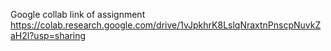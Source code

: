 Google collab link of assignment
https://colab.research.google.com/drive/1vJpkhrK8LslqNraxtnPnscpNuvkZaH2l?usp=sharing

